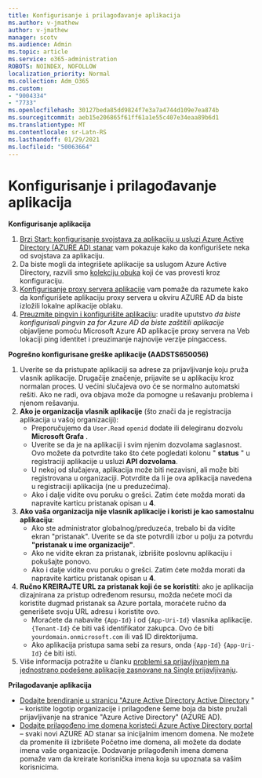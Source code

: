 ```yaml
---
title: Konfigurisanje i prilagođavanje aplikacija
ms.author: v-jmathew
author: v-jmathew
manager: scotv
ms.audience: Admin
ms.topic: article
ms.service: o365-administration
ROBOTS: NOINDEX, NOFOLLOW
localization_priority: Normal
ms.collection: Adm_O365
ms.custom:
- "9004334"
- "7733"
ms.openlocfilehash: 30127beda85dd9824f7e3a7a4744d109e7ea874b
ms.sourcegitcommit: aeb15e206865f61ff61a1e55c407e34eaa89b6d1
ms.translationtype: MT
ms.contentlocale: sr-Latn-RS
ms.lasthandoff: 01/29/2021
ms.locfileid: "50063664"
---
```

# <a name="configure-and-customize-applications"></a>Konfigurisanje i prilagođavanje aplikacija

**Konfigurisanje aplikacija**

1. [Brzi Start: konfigurisanje svojstava za aplikaciju u usluzi Azure Active Directory (AZURE AD) stanar](https://docs.microsoft.com/azure/active-directory/manage-apps/add-application-portal-configure) vam pokazuje kako da konfigurišete neka od svojstava za aplikaciju.
2. Da biste mogli da integrišete aplikacije sa uslugom Azure Active Directory, razvili smo [kolekciju obuka](https://docs.microsoft.com/azure/active-directory/saas-apps/tutorial-list) koji će vas provesti kroz konfiguraciju.
3. [Konfigurisanje proxy servera aplikacije](https://docs.microsoft.com/azure/active-directory/manage-apps/application-proxy-config-how-to) vam pomaže da razumete kako da konfigurišete aplikaciju proxy servera u okviru AZURE AD da biste izložili lokalne aplikacije oblaku.
4. [Preuzmite pingvin i konfigurišite aplikaciju](https://docs.microsoft.com/azure/active-directory/manage-apps/application-proxy-ping-access-publishing-guide#download-pingaccess-and-configure-your-application): uradite uputstvo *da biste konfigurisali pingvin za for Azure AD da biste zaštitili aplikacije* objavljene pomoću Microsoft Azure AD aplikacije proxy servera na Veb lokaciji ping identitet i preuzimanje najnovije verzije pingaccess.

**Pogrešno konfigurisane greške aplikacije (AADSTS650056)**

1. Uverite se da pristupate aplikaciji sa adrese za prijavljivanje koju pruža vlasnik aplikacije. Drugačije značenje, prijavite se u aplikaciju kroz normalan proces. U većini slučajeva ovo će se normalno automatski rešiti. Ako ne radi, ova objava može da pomogne u rešavanju problema i njenom rešavanju.
2. **Ako je organizacija vlasnik aplikacije** (što znači da je registracija aplikacija u vašoj organizaciji):
    - Preporučujemo da `User.Read` `openid` dodate ili delegiranu dozvolu **Microsoft Grafa** .
    - Uverite se da je na aplikaciji i svim njenim dozvolama saglasnost. Ovo možete da potvrdite tako što ćete pogledati kolonu " **status** " u registraciji aplikacije u usluzi **API dozvolama**.
    - U nekoj od slučajeva, aplikacija može biti nezavisni, ali može biti registrovana u organizaciji. Potvrdite da li je ova aplikacija navedena u registraciji aplikacija (ne u preduzećima).
    - Ako i dalje vidite ovu poruku o grešci. Zatim ćete možda morati da napravite karticu pristanak opisan u **4**.
3. **Ako vaša organizacija nije vlasnik aplikacije i koristi je kao samostalnu aplikaciju**:
    - Ako ste administrator globalnog/preduzeća, trebalo bi da vidite ekran "pristanak". Uverite se da ste potvrdili izbor u polju za potvrdu **"pristanak u ime organizacije"**.
    - Ako ne vidite ekran za pristanak, izbrišite poslovnu aplikaciju i pokušajte ponovo.
    - Ako i dalje vidite ovu poruku o grešci. Zatim ćete možda morati da napravite karticu pristanak opisan u **4**.
4. **Ručno KREIRAJTE URL za pristanak koji će se koristiti**: ako je aplikacija dizajnirana za pristup određenom resursu, možda nećete moći da koristite dugmad pristanak sa Azure portala, moraćete ručno da generišete svoju URL adresu i koristite ovo.
    - Moraćete da nabavite `{App-Id}` i od `{App-Uri-Id}` vlasnika aplikacije. `{Tenant-Id}` će biti vaš identifikator zakupca. Ovo će biti `yourdomain.onmicrosoft.com` ili vaš ID direktorijuma.
    - Ako aplikacija pristupa sama sebi za resurs, onda `{App-Id}` `{App-Uri-Id}` će biti isti.
5. Više informacija potražite u članku [problemi sa prijavljivanjem na jednostrano podešene aplikacije zasnovane na Single prijavljivanju](https://docs.microsoft.com/azure/active-directory/manage-apps/application-sign-in-problem-federated-sso-gallery#misconfigured-application).

**Prilagođavanje aplikacija**

- [Dodajte brendiranje u stranicu "Azure Active Directory Active Directory](https://docs.microsoft.com/azure/active-directory/fundamentals/customize-branding) " – koristite logotip organizacije i prilagođene šeme boja da biste pružali prijavljivanje na stranice "Azure Active Directory" (AZURE AD).
- [Dodajte prilagođeno ime domena koristeći Azure Active Directory portal](https://docs.microsoft.com/azure/active-directory/fundamentals/add-custom-domain) – svaki novi AZURE AD stanar sa inicijalnim imenom domena. Ne možete da promenite ili izbrišete Početno ime domena, ali možete da dodate imena vaše organizacije. Dodavanje prilagođenih imena domena pomaže vam da kreirate korisnička imena koja su upoznata sa vašim korisnicima.
